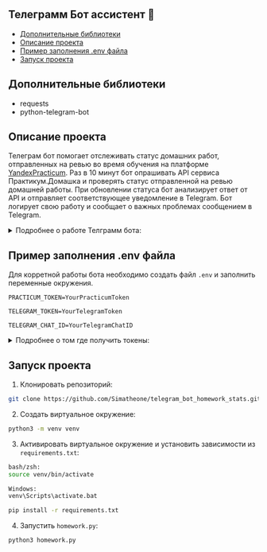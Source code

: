 ## Телеграмм Бот ассистент :robot:

- [Дополнительные библиотеки](#дополнительные-библиотеки)
- [Описание проекта](#описание-проекта)
- [Пример заполнения .env файла](#пример-заполнения-env-файла)
- [Запуск проекта](#запуск-проекта)

## Дополнительные библиотеки
- requests
- python-telegram-bot

## Описание проекта
Телеграм бот помогает отслеживать статус домашних работ, отправленных на ревью во время обучения на платформе [YandexPracticum](https://practicum.yandex.ru/).
Раз в 10 минут бот опрашивать API сервиса Практикум.Домашка и проверять статус отправленной на ревью домашней работы.
При обновлении статуса бот анализирует ответ от API и отправляет соответствующее уведомление в Telegram.
Бот логирует свою работу и сообщает о важных проблемах сообщением в Telegram.

<details><summary>Подробнее о работе Телграмм бота:</summary>
<p>

### Основные функции работы бота

Функция ```check_tokens()``` проверяет доступность переменных окружения, которые необходимы для работы программы. Если отсутствует хотя бы одна переменная окружения — функция возвращает False, иначе — True.

Функция ```get_api_answer()``` делает запрос к единственному эндпоинту API-сервиса. В качестве параметра функция получает временную метку. В случае успешного запроса возвращает ответ API, преобразовав его из формата JSON к типам данных Python.

Функция ```check_response()``` проверяет ответ API на корректность. В качестве параметра функция получает ответ API, приведенный к типам данных Python. Если ответ API соответствует ожиданиям, то функция возвращает список домашних работ (он может быть и пустым), доступный в ответе API по ключу 'homeworks'.

Функция ```parse_status()``` извлекает из информации о конкретной домашней работе статус этой работы. В качестве параметра функция получает только один элемент из списка домашних работ. В случае успеха, функция возвращает подготовленную для отправки в Telegram строку, содержащую один из вердиктов словаря HOMEWORK_STATUSES.

Функция ```send_message()``` отправляет сообщение в Telegram чат, определяемый переменной окружения TELEGRAM_CHAT_ID. Принимает на вход два параметра: экземпляр класса Bot и строку с текстом сообщения.

Функция ```main()```: в ней описана основная логика работы программы. Все остальные функции запускаются из неё.
Последовательность действий:
  - Сделать запрос к API - ```get_api_answer()```;
  - Проверить ответ от API - ```check_response()```;
  - Если есть обновления — получить статус работы из обновления - ```parse_status()```;
  - Отправить сообщение в Telegram - ```send_message()```;
  - Подождать некоторое время и сделать новый запрос - ```time.sleep(RETRY_TIME)```.
---

### Логирование

Каждое сообщение в журнале логов состоит из:
  - даты и времени события;
  - уровня важности события;
  - описания события.

```bash
Пример:

2021-10-09 15:34:45,150 [ERROR] Сбой в работе программы: Эндпоинт https://practicum.yandex.ru/api/user_api/homework_statuses/111 недоступен. Код ответа API: 404
2021-10-09 15:34:45,355 [INFO] Бот отправил сообщение "Сбой в работе программы: Эндпоинт [https://practicum.yandex.ru/api/user_api/homework_statuses/](https://practicum.yandex.ru/api/user_api/homework_statuses/) недоступен. Код ответа API: 404"
```

Логируются такие события:
  - отсутствие обязательных переменных окружения во время запуска бота, уровень **CRITICAL**.
  - удачная отправка любого сообщения в Telegram, уровень **INFO**;
  - сбой при отправке сообщения в Telegram, уровень **ERROR**;
  - недоступность эндпоинта https://practicum.yandex.ru/api/user_api/homework_statuses/, уровень **ERROR**;
  - любые другие сбои при запросе к эндпоинту, уровень **ERROR**;
  - отсутствие ожидаемых ключей в ответе API, уровень **ERROR**;
  - недокументированный статус домашней работы, обнаруженный в ответе API, уровень **ERROR**;
  - отсутствие в ответе новых статусов, уровень **DEBUG**.

События уровня **ERROR** не только логируются, но и пересылаются Telegram в тех случаях, когда это технически возможно.

Если при каждой попытке бота получить и обработать информацию от API ошибка повторяется, в телеграмм отправляется сообщение 1 раз.

При этом в логи записывается информацию о каждой неудачной попытке.

</p>
</details>


## Пример заполнения .env файла

Для корретной работы бота необходимо создать файл ```.env``` и заполнить переменные окружения.

```PRACTICUM_TOKEN=YourPracticumToken```

```TELEGRAM_TOKEN=YourTelegramToken``` 

```TELEGRAM_CHAT_ID=YourTelegramChatID```

<details><summary>Подробнее о том где получить токены:</summary>
<p>

```PRACTICUM_TOKEN``` - можно получить по [адресу](https://oauth.yandex.ru/authorize?response_type=token&client_id=1d0b9dd4d652455a9eb710d450ff456a), если вы студент YandexPracticum.

```TELEGRAM_TOKEN``` - токен бота, который можно получится через главного бота **@Botfather**. Подробности работы с ботом **@Botfather** [ТУТ](https://core.telegram.org/bots).

```TELEGRAM_CHAT_ID=YourTelegramChatID``` - чат айди можно получить у бота **@userinfobot**.

</p>
</details>


## Запуск проекта
1. Клонировать репозиторий:
```bash
git clone https://github.com/Simatheone/telegram_bot_homework_stats.git
```

2. Создать виртуальное окружение:
```bash
python3 -m venv venv
```

3. Активировать виртуальное окружение и установить зависимости из ```requirements.txt```:
```bash
bash/zsh:
source venv/bin/activate

Windows:
venv\Scripts\activate.bat
```

```bash
pip install -r requirements.txt
```

4. Запустить ```homework.py```:
```bash
python3 homework.py
```
